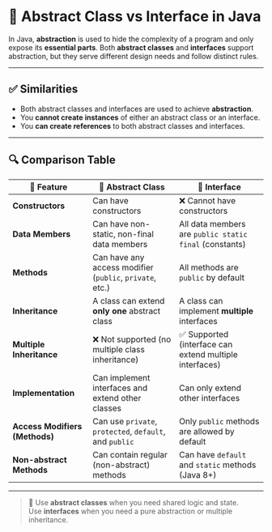 # 🎯 Abstract Class vs Interface in Java

In Java, **abstraction** is used to hide the complexity of a program and only expose its **essential parts**. Both **abstract classes** and **interfaces** support abstraction, but they serve different design needs and follow distinct rules.

---

## ✅ Similarities

- Both abstract classes and interfaces are used to achieve **abstraction**.
- You **cannot create instances** of either an abstract class or an interface.
- You **can create references** to both abstract classes and interfaces.

---

## 🔍 Comparison Table

| 🔑 Feature                      | 🧩 Abstract Class                                         | 🎯 Interface                                               |
|-------------------------------|----------------------------------------------------------|-----------------------------------------------------------|
| **Constructors**               | Can have constructors                                    | ❌ Cannot have constructors                               |
| **Data Members**               | Can have non-static, non-final data members              | All data members are `public static final` (constants)    |
| **Methods**                    | Can have any access modifier (`public`, `private`, etc.) | All methods are `public` by default                       |
| **Inheritance**               | A class can extend **only one** abstract class            | A class can implement **multiple** interfaces              |
| **Multiple Inheritance**       | ❌ Not supported (no multiple class inheritance)          | ✅ Supported (interface can extend multiple interfaces)     |
| **Implementation**             | Can implement interfaces and extend other classes        | Can only extend other interfaces                          |
| **Access Modifiers (Methods)** | Can use `private`, `protected`, `default`, and `public`  | Only `public` methods are allowed by default              |
| **Non-abstract Methods**       | Can contain regular (non-abstract) methods               | Can have `default` and `static` methods (Java 8+)         |

---

> 📌 Use **abstract classes** when you need shared logic and state.  
> Use **interfaces** when you need a pure abstraction or multiple inheritance.

